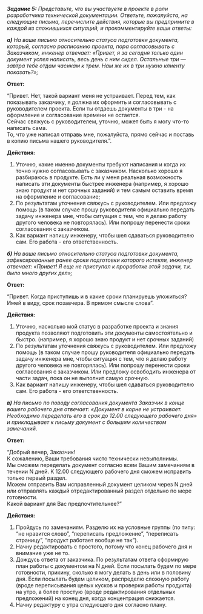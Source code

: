 **_Задание 5:_** *Представьте, что вы участвуете в проекте 	в роли разработчика технической 	документации. Ответьте, пожалуйста, на 	следующие письма, перечислите действия, 	которые вы предпримите в каждой из 	сложившихся ситуаций, и прокомментируйте 	ваши ответы:*
			
**_а)_**	*На ваше письмо относительно статуса подготовки документа, который, согласно 	расписанию проекта, пора согласовывать с Заказчиком, инженер отвечает: «Привет, 	я за сегодня только один документ успел написать, весь день с ним сидел. Остальные 	три — завтра тебе отдам часикам к трем. Нам же их в три нужно клиенту показать?»;*

**Ответ:**  

“Привет.
Нет, такой вариант меня не устраивает. Перед тем, как показывать заказчику, я должна их оформить и согласовывать с руководителем проекта. Если ты отдаешь документы в три - на оформление и согласование времени не остается.  
Сейчас свяжусь с руководителем, уточню, может быть я могу что-то написать сама.  
То, что уже написал отправь мне, пожалуйста, прямо сейчас и поставь в копию письма нашего руководителя.”.

**Действия:**
1. Уточню, какие именно документы требуют написания и когда их точно нужно согласовывать с заказчиком. Насколько хорошо я разбираюсь в продукте. Есть ли у меня реальная возможность написать эти документы быстрее инженера (например, я хорошо знаю продукт и нет срочных заданий) и тем самым оставить время на оформление и согласование;
2. По результатам уточнения свяжусь с руководителем. Или предложу помощь (в таком случае прошу руководителя официально передать задачу инженера мне, чтобы ситуация с тем, что я делаю работу другого человека не повторялась). Или попрошу перенести сроки согласования с заказчиком.
3. Как вариант напишу инженеру, чтобы шел сдаваться руководителю сам. Его работа - его ответственность.  
	
	 
**_б)_**	*На ваше письмо относительно статуса подготовки документа, зафиксированные ранее сроки подготовки которого истекли, инженер отвечает: «Привет! Я еще не приступал к проработке этой 		задачи, т.к. было много других дел»;*

**Ответ:**  

“Привет.
Когда приступишь и в какие сроки планируешь уложиться?   
Имей в виду, срок позавчера. В прямом смысле слова”.  

**Действия:**
1. Уточню, насколько мой статус в разработке проекта и знания продукта позволяют подготовить эти документы самостоятельно и быстро. (например, я хорошо знаю продукт и нет срочных заданий)
2. По результатам уточнения свяжусь с руководителем. Или предложу помощь (в таком случае прошу руководителя официально передать задачу инженера мне, чтобы ситуация с тем, что я делаю работу другого человека не повторялась). Или попрошу перенести сроки согласования с заказчиком. Или предложу освободить инженера от части задач, пока он не выполнит самую срочную.
3. Как вариант напишу инженеру, чтобы шел сдаваться руководителю сам. Его работа - его ответственность.

		
**_в)_**	*На письмо по поводу согласования документа Заказчик в конце вашего рабочего дня отвечает: «Документ в корне не устраивает. Необходимо 	переделать его в срок до 12.00 следующего рабочего дня» и прикладывает к письму документ с большим количеством замечаний.*

**Ответ:**  

“Добрый вечер, Заказчик!  
К сожалению, Ваши требования чисто технически невыполнимы.  
Мы сможем переделать документ согласно всем Вашим замечаниям в течении N дней. К 12.00 следующего рабочего дня сможем исправить только первый раздел.  
Можем отправить Вам исправленный документ целиком через N дней или отправлять каждый отредактированный раздел отдельно по мере готовности.  
Какой вариант для Вас предпочтительнее?”  

**Действия:**
1. Пройдусь по замечаниям. Разделю их на условные группы (по типу: “не нравится слово”, “переписать предложение”, “переписать страницу”, “продукт работает вообще не так”).
2. Начну редактировать с простого, потому что конец рабочего дня и внимание уже не то.
3. Дождусь ответа от заказчика. По результатам ответа сформирую план работы с документом на N дней. Если посылать будем по мере готовности, прикину, сколько я могу делать в день или в половину дня. Если посылать будем целиком, распределю сложную работу (вроде переписывания целых кусков и проверки работы продукта) на утро, а более простую (вроде редактирования отдельных предложений) на конец дня, когда концентрация снижается.
4. Начну редактуру с утра следующего дня согласно плану.

